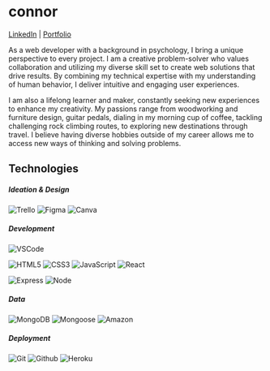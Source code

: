 # connor

[LinkedIn](https://www.linkedin.com/in/connorbyram/) | [Portfolio](https://cnnrbyrm.webflow.io/)

As a web developer with a background in psychology, I bring a unique perspective to every project. I am a creative problem-solver who values collaboration and utilizing my diverse skill set to create web solutions that drive results. By combining my technical expertise with my understanding of human behavior, I deliver intuitive and engaging user experiences.

I am also a lifelong learner and maker, constantly seeking new experiences to enhance my creativity. My passions range from woodworking and furniture design, guitar pedals, dialing in my morning cup of coffee, tackling challenging rock climbing routes, to exploring new destinations through travel. I believe having diverse hobbies outside of my career allows me to access new ways of thinking and solving problems.

## Technologies
##### Ideation & Design
  ![Trello](https://img.shields.io/badge/-Trello-DEEB3B?style=flat&logo=trello&logoColor=black)
  ![Figma](https://img.shields.io/badge/-Figma-DEEB3B?style=flat&logo=figma&logoColor=black)
  ![Canva](https://img.shields.io/badge/-Canva-DEEB3B?style=flat&logo=canva&logoColor=black)

##### Development
  ![VSCode](https://img.shields.io/badge/-VS_Code-DEEB3B?style=flat&logo=visualstudio&logoColor=black)

  ![HTML5](https://img.shields.io/badge/-HTML5-DEEB3B?style=flat&logo=html5&logoColor=black)
  ![CSS3](https://img.shields.io/badge/-CSS-DEEB3B?style=flat&logo=css3&logoColor=black)
  ![JavaScript](https://img.shields.io/badge/-JavaScript-DEEB3B?style=flat&logo=javascript&logoColor=black)
  ![React](https://img.shields.io/badge/-React-DEEB3B?style=flat&logo=react&logoColor=black)

  ![Express](https://img.shields.io/badge/-Express-DEEB3B?style=flat&logo=express&logoColor=black)
  ![Node](https://img.shields.io/badge/-Node.js-DEEB3B?style=flat&logo=node.js&logoColor=black)

##### Data
  ![MongoDB](https://img.shields.io/badge/-MongoDB-DEEB3B?style=flat&logo=mongodb&logoColor=black)
  ![Mongoose](https://img.shields.io/badge/-Mongoose_ODM-DEEB3B?style=flat&logo=mongodb&logoColor=black)
  ![Amazon](https://img.shields.io/badge/-AWS-DEEB3B?style=flat&logo=amazon&logoColor=black)

##### Deployment
  ![Git](https://img.shields.io/badge/-Git-DEEB3B?style=flat&logo=git&logoColor=black)
  ![Github](https://img.shields.io/badge/-GitHub-DEEB3B?style=flat&logo=github&logoColor=black)
  ![Heroku](https://img.shields.io/badge/-Heroku-DEEB3B?style=flat&logo=heroku&logoColor=black)

